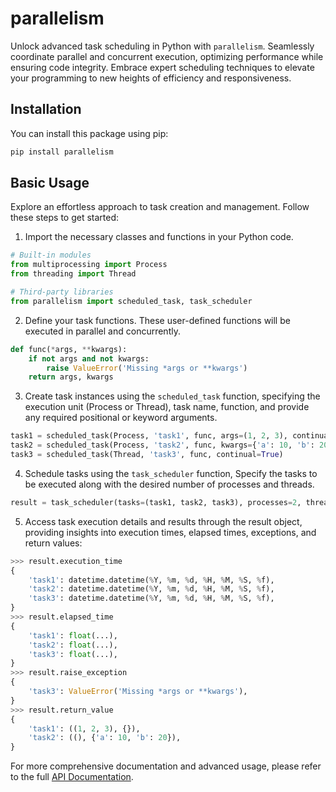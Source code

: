 # parallelism

Unlock advanced task scheduling in Python with `parallelism`.
Seamlessly coordinate parallel and concurrent execution, optimizing performance while ensuring code integrity.
Embrace expert scheduling techniques to elevate your programming to new heights of efficiency and responsiveness.

## Installation

You can install this package using pip:

```bash
pip install parallelism
```

## Basic Usage

Explore an effortless approach to task creation and management.
Follow these steps to get started:

1. Import the necessary classes and functions in your Python code.

  ```python
  # Built-in modules
  from multiprocessing import Process
  from threading import Thread

  # Third-party libraries
  from parallelism import scheduled_task, task_scheduler
  ```

2. Define your task functions. These user-defined functions will be executed in parallel and concurrently.

```python
def func(*args, **kwargs):
    if not args and not kwargs:
        raise ValueError('Missing *args or **kwargs')
    return args, kwargs
```

3. Create task instances using the `scheduled_task` function, specifying the execution unit (Process or Thread), task name, function, and provide any required positional or keyword arguments.

```python
task1 = scheduled_task(Process, 'task1', func, args=(1, 2, 3), continual=True)
task2 = scheduled_task(Process, 'task2', func, kwargs={'a': 10, 'b': 20}, continual=True)
task3 = scheduled_task(Thread, 'task3', func, continual=True)
```

4. Schedule tasks using the `task_scheduler` function, Specify the tasks to be executed along with the desired number of processes and threads.

```python
result = task_scheduler(tasks=(task1, task2, task3), processes=2, threads=4)
```

5. Access task execution details and results through the result object, providing insights into execution times, elapsed times, exceptions, and return values:

```python
>>> result.execution_time
{
    'task1': datetime.datetime(%Y, %m, %d, %H, %M, %S, %f),
    'task2': datetime.datetime(%Y, %m, %d, %H, %M, %S, %f),
    'task3': datetime.datetime(%Y, %m, %d, %H, %M, %S, %f),
}
>>> result.elapsed_time
{
    'task1': float(...),
    'task2': float(...),
    'task3': float(...),
}
>>> result.raise_exception
{
    'task3': ValueError('Missing *args or **kwargs'),
}
>>> result.return_value
{
    'task1': ((1, 2, 3), {}),
    'task2': ((), {'a': 10, 'b': 20}),
}
```

For more comprehensive documentation and advanced usage, please refer to the full [API Documentation](https://parallelism.readthedocs.io/en/latest/index.html).
